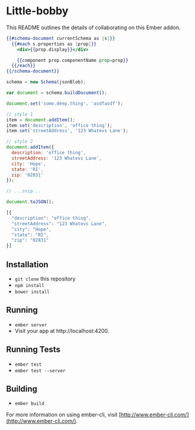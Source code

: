 # Little-bobby

This README outlines the details of collaborating on this Ember addon.


```hbs
{{#schema-document currentSchema as |s|}}
  {{#each s.properties as |prop|}}
    <div>{{prop.display}}</div>

    {{component prop.componentName prop=prop}}
  {{/each}}
{{/schema-document}}
```

```js
schema = new Schema(jsonBlob);

var document = schema.buildDocument();

document.set('some.deep.thing', 'asdfasdf');

// style 1
item = document.addItem();
item.set('description', 'office thing');
item.set('streetAddress', '123 Whatevs Lane');

// style 2
document.addItem({
  description: 'office thing',
  streetAddress: '123 Whatevs Lane',
  city: 'Hope',
  state: 'RI',
  zip: '02831'
});

// ...snip...

document.toJSON();

[{
  "description": "office thing",
  "streetAddress": "123 Whatevs Lane",
  "city": "Hope",
  "state": "RI",
  "zip": "02831"
}]

```

## Installation

* `git clone` this repository
* `npm install`
* `bower install`

## Running

* `ember server`
* Visit your app at http://localhost:4200.

## Running Tests

* `ember test`
* `ember test --server`

## Building

* `ember build`

For more information on using ember-cli, visit [http://www.ember-cli.com/](http://www.ember-cli.com/).
